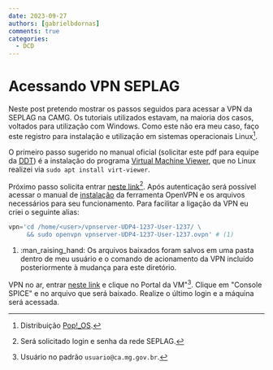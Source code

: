 ```yaml
---
date: 2023-09-27
authors: [gabrielbdornas]
comments: true
categories:
  - DCD
---
```


# Acessando VPN SEPLAG

Neste post pretendo mostrar os passos seguidos para acessar a VPN da SEPLAG na CAMG.
Os tutoriais utilizados estavam, na maioria dos casos, voltados para utilização com Windows.
Como este não era meu caso, faço este registro para instalação e utilização em sistemas operacionais Linux[^1].

<!-- more -->

O primeiro passo sugerido no manual oficial (solicitar este pdf para equipe da [DDT](https://www.mg.gov.br/planejamento/pagina/geral/quem-e-quem#:~:text=Diretoria%20de%20Desenvolvimento%20Tecnol%C3%B3gico)) é a instalação do programa [Virtual Machine Viewer](https://releases.pagure.org/virt-viewer/virt-viewer-x64-11.0-1.0.msi), que no Linux realizei via `sudo apt install virt-viewer`.

Próximo passo solicita entrar [neste link](https://stsad.prodemge.gov.br/vpn/PROD_SEPLAG_VDI/vpn-n2.html)[^2].
Após autenticação será possível acessar o manual de [instalação](https://stsad.prodemge.gov.br/vpn/Manual-OpenVPN-Linux.pdf) da ferramenta OpenVPN e os arquivos necessários para seu funcionamento.
Para facilitar a ligação da VPN eu criei o seguinte alias:

```py
vpn='cd /home/<user>/vpnserver-UDP4-1237-User-1237/ \
     && sudo openvpn vpnserver-UDP4-1237-User-1237.ovpn' # (1)
```

1. :man_raising_hand: Os arquivos baixados foram salvos em uma pasta dentro de meu usuário e o comando de acionamento da VPN incluído posteriormente à mudança para este diretório.

VPN no ar, entrar [neste link](https://vdi.prodemge.gov.br/ovirt-engine) e clique no Portal da VM"[^3]. Clique em "Console SPICE" e no arquivo que será baixado. Realize o último login e a máquina será acessada.

[^1]: Distribuição [Pop!_OS](https://pop.system76.com/).
[^2]: Será solicitado login e senha da rede SEPLAG.
[^3]: Usuário no padrão `usuario@ca.mg.gov.br`.
